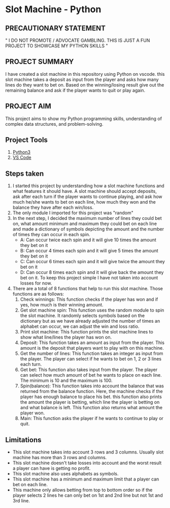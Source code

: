 # Slot Machine - Python 

## PRECAUTIONARY STATEMENT 
" I DO NOT PROMOTE / ADVOCATE GAMBLING. THIS IS JUST A FUN PROJECT TO SHOWCASE MY PYTHON SKILLS "

## PROJECT SUMMARY
I have created a slot machine in this repository using Python on vscode. this slot machine takes a deposit as input from the player and asks how many lines do they want to bet on. Based on the winning/losing result give out the remaining balance and ask if the player wants to quit or play again. 

## PROJECT AIM
This project aims to show my Python programming skills, understanding of complex data structures, and problem-solving. 

## Project Tools
1. [Python3](https://www.python.org/downloads/)
2. [VS Code](https://code.visualstudio.com/download)

## Steps taken
1. I started this project by understanding how a slot machine functions and what features it should have. A slot machine should accept deposits, ask after each turn if the player wants to continue playing, and ask how much he/she wants to bet on each line, how much they won and the balance they have after each win/loss.
2. The only module I imported for this project was "random"
3. In the next step, I decided the maximum number of lines they could bet on, what amount minimum and maximum they could bet on each line and made a dictionary of symbols depicting the amount and the number of times they can occur in each spin.
   - A: Can occur twice each spin and it will give 10 times the amount they bet on  it
   - B: Can occur 4 times each spin and it will give 5 times the amount they bet on it
   - C: Can occur 6 times each spin and it will give twice the amount they bet on it
   - D: Can occur 8 times each spin and it will give back the amount they bet on it.
To keep this project simple I have not taken into account losses for now.
4. There are a total of 8 functions that help to run this slot machine. Those functions are as follows:
   1. Check winnings: This function checks if the player has won and if yes, how much is their winning amount. 
   2. Get slot machine spin: This function uses the random module to spin the slot machine. It randomly selects symbols based on the dictionary but as we have already adjusted the number of times an alphabet can occur, we can adjust the win and loss ratio. 
   3. Print slot machine: This function prints the slot machine lines to show what line/lines the player has won on. 
   4. Deposit: This function takes an amount as input from the player. This amount is the deposit that players want to play with on this machine. 
   5. Get the number of lines: This function takes an integer as input from the player. The player can select if he wants to bet on 1, 2 or 3 lines each turn. 
   6. Get bet: This function also takes input from the player. The player can select how much amount of bet he wants to place on each line. The minimum is 10 and the maximum is 100. 
   7. Spin(balance): This function takes into account the balance that was returned from the balance function. Here, the machine checks if the player has enough balance to place his bet. this function also prints the amount the player is betting, which line the player is betting on and what balance is left. This function also returns what amount the player won. 
   8. Main: This function asks the player if he wants to continue to play or quit. 

## Limitations
- This slot machine takes into account 3 rows and 3 columns. Usually slot machine has more than 3 rows and columns.
- This slot machine doesn't take losses into account and the worst result a player can have is getting no profit.
- This slot machine also uses alphabets as symbols.
- This slot machine has a minimum and maximum limit that a player can bet on each line.
- This machine only allows betting from top to bottom order so if the player selects 2 lines he can only bet on 1st and 2nd line but not 1st and 3rd line. 
